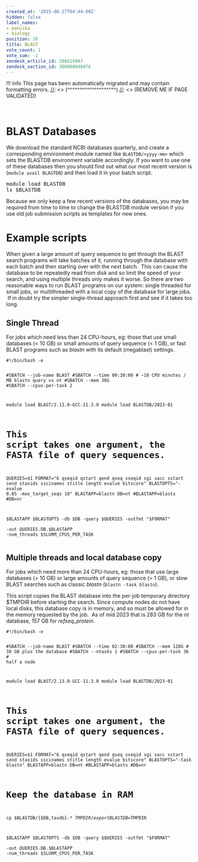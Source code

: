 ```yaml
---
created_at: '2015-08-27T04:44:00Z'
hidden: false
label_names:
- mahuika
- biology
position: 26
title: BLAST
vote_count: 1
vote_sum: -1
zendesk_article_id: 208619807
zendesk_section_id: 360000040076
---
```



[//]: <> (REMOVE ME IF PAGE VALIDATED)
[//]: <> (vvvvvvvvvvvvvvvvvvvv)
!!! info
    This page has been automatically migrated and may contain formatting errors.
[//]: <> (^^^^^^^^^^^^^^^^^^^^)
[//]: <> (REMOVE ME IF PAGE VALIDATED)
<!-- The above lines, specifying the category, section and title, must be
present and always comprising the first three lines of the article. -->
<p> </p>
<h1 id="h_01HC1J2A6QTFF6AY7Q54W6AFSJ">BLAST Databases</h1>
<p>We download the standard NCBI databases quarterly, and create a corresponding environment module named like <code>BLASTDB/&lt;yyyy-mm&gt;</code> which sets the BLASTDB environment variable accordingly. If you want to use one of these databases then you should find out what our most recent version is (<code>module avail BLASTDB</code>) and then load it in your batch script.</p>
<pre>module load BLASTDB<br>ls $BLASTDB</pre>
<p>Because we only keep a few recent versions of the databases, you may be required from time to time to change the BLASTDB module version if you use old job submission scripts as templates for new ones.</p>
<h1 id="example-scripts">Example scripts</h1>
<p>When given a large amount of query sequence to get through the BLAST search programs will take batches of it, running through the database with each batch and then starting over with the next batch.  This can cause the database to be repeatedly read from disk and so limit the speed of your search, and using multiple threads only makes it worse. So there are two reasonable ways to run BLAST programs on our system: single threaded for small jobs, or multithreaded with a local copy of the database for large jobs.  If in doubt try the simpler single-thread approach first and see if it takes too long.</p>
<h2 id="h_01HC1J2A6Q5K7PZF9S9ANV7WRG">Single Thread</h2>
<p>For jobs which need less than 24 CPU-hours, eg: those that use small databases (&lt; 10 GB) or small amounts of query sequence (&lt; 1 GB), or fast BLAST programs such as <em>blastn</em> with its default (megablast) settings.  </p>
<pre><code class="bash">#!/bin/bash -e

#SBATCH --job-name      BLAST
#SBATCH --time          00:30:00  # ~10 CPU minutes / MB blastn query vs nt
#SBATCH --mem           30G<br>#SBATCH --cpus-per-task 2

module load BLAST/2.13.0-GCC-11.3.0
module load BLASTDB/2023-01

# This script takes one argument, the FASTA file of query sequences.
QUERIES=$1
FORMAT="6 qseqid qstart qend qseq sseqid sgi sacc sstart send staxids sscinames stitle length evalue bitscore"
BLASTOPTS="-evalue 0.05 -max_target_seqs 10"
BLASTAPP=blastn
DB=nt
#BLASTAPP=blastx
#DB=nr

$BLASTAPP $BLASTOPTS -db $DB -query $QUERIES -outfmt "$FORMAT" \
    -out $QUERIES.$DB.$BLASTAPP -num_threads $SLURM_CPUS_PER_TASK
</code></pre>
<h2 id="h_01HC1J2A6QA3D40BVABPFE25C2">Multiple threads and local database copy</h2>
<p>For jobs which need more than 24 CPU-hours, eg: those that use large databases (&gt; 10 GB) or large amounts of query sequence (&gt; 1 GB), or slow BLAST searches such as classic <em>blastn</em> (<code class="bash">blastn -task blastn</code>).</p>
<p>This script copies the BLAST database into the per-job temporary directory $TMPDIR before starting the search. Since compute nodes do not have local disks, this database copy is in memory, and so must be allowed for in the memory requested by the job.  As of mid 2023 that is 283 GB for the <em>nt</em> database, 157 GB for <em>refseq_protein. </em><span></span></p>
<pre><code class="bash">#!/bin/bash -e

#SBATCH --job-name      BLAST
#SBATCH --time          02:30:00
#SBATCH --mem           120G  # 30 GB plus the database
#SBATCH --ntasks        1
#SBATCH --cpus-per-task 36    # half a node

module load BLAST/2.13.0-GCC-11.3.0
module load BLASTDB/2023-01

# This script takes one argument, the FASTA file of query sequences.
QUERIES=$1
FORMAT="6 qseqid qstart qend qseq sseqid sgi sacc sstart send staxids sscinames stitle length evalue bitscore"
BLASTOPTS="-task blastn"
BLASTAPP=blastn
DB=nt
#BLASTAPP=blastx
#DB=nr

# Keep the database in RAM
cp $BLASTDB/{$DB,taxdb}.* $TMPDIR/ 
export BLASTDB=$TMPDIR

$BLASTAPP $BLASTOPTS -db $DB -query $QUERIES -outfmt "$FORMAT" \
    -out $QUERIES.$DB.$BLASTAPP -num_threads $SLURM_CPUS_PER_TASK
</code></pre>
<p> </p>